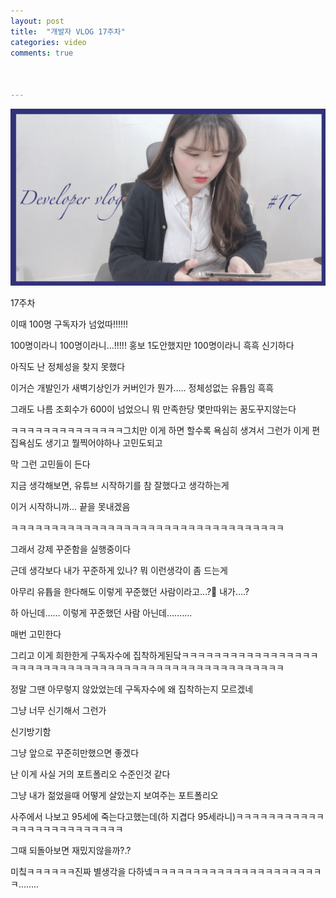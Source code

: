 ```yaml
---
layout: post
title:  "개발자 VLOG 17주차"
categories: video 
comments: true



---
```


[![썸네일](/assets/img/youtube/17.PNG)](https://www.youtube.com/watch?v=mdvusuGhSbg&t=87s)





17주차

이때 100명 구독자가 넘었따!!!!!!

100명이라니 100명이라니…!!!!! 홍보 1도안했지만 100명이라니 흑흑 신기하다

아직도 난 정체성을 찾지 못했다

이거슨 개발인가 새벽기상인가 커버인가 뭔가….. 정체성없는 유튭임 흑흑



그래도 나름 조회수가 600이 넘었으니 뭐 만족한당 몇만따위는 꿈도꾸지않는다

ㅋㅋㅋㅋㅋㅋㅋㅋㅋㅋㅋㅋㅋㅋ그치만 이게 하면 할수록 욕심히 생겨서 그런가 이게 편집욕심도 생기고 뭘찍어야하나 고민도되고

막 그런 고민들이 든다



지금 생각해보면, 유튜브 시작하기를 참 잘했다고 생각하는게

이거 시작하니까… 끝을 못내겠음

ㅋㅋㅋㅋㅋㅋㅋㅋㅋㅋㅋㅋㅋㅋㅋㅋㅋㅋㅋㅋㅋㅋㅋㅋㅋㅋㅋㅋㅋㅋㅋㅋㅋㅋ

그래서 강제 꾸준함을 실행중이다



근데 생각보다 내가 꾸준하게 있나? 뭐 이런생각이 좀 드는게

아무리 유튭을 한다해도 이렇게 꾸준했던 사람이라고…?🤔 내가….?

하 아닌데…… 이렇게 꾸준했던 사람 아닌데……….

매번 고민한다



그리고 이게 희한한게 구독자수에 집착하게된닼ㅋㅋㅋㅋㅋㅋㅋㅋㅋㅋㅋㅋㅋㅋㅋㅋㅋㅋㅋㅋㅋㅋㅋㅋㅋㅋㅋㅋㅋㅋㅋㅋㅋㅋㅋㅋㅋㅋㅋㅋㅋㅋㅋㅋㅋㅋㅋㅋㅋㅋㅋ

정말 그땐 아무렇지 않았었는데 구독자수에 왜 집착하는지 모르겠네

그냥 너무 신기해서 그런가

신기방기함



그냥 앞으로 꾸준히만했으면 좋겠다

난 이게 사실 거의 포트폴리오 수준인것 같다

그냥 내가 젊었을때 어떻게 살았는지 보여주는 포트폴리오

사주에서 나보고 95세에 죽는다고했는데(하 지겹다 95세라니)ㅋㅋㅋㅋㅋㅋㅋㅋㅋㅋㅋㅋㅋㅋㅋㅋㅋㅋㅋㅋㅋㅋㅋㅋㅋ

그때 되돌아보면 재밌지않을까?.?

미칰ㅋㅋㅋㅋㅋㅋ진짜 별생각을 다하넼ㅋㅋㅋㅋㅋㅋㅋㅋㅋㅋㅋㅋㅋㅋㅋㅋㅋㅋㅋㅋㅋㅋ……..

